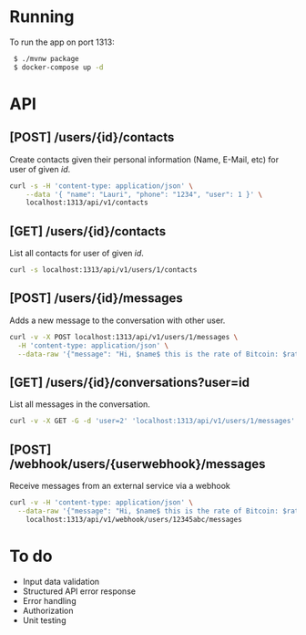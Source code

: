 # Running

To run the app on port 1313:

```bash
 $ ./mvnw package
 $ docker-compose up -d
```

# API

## [POST] /users/{id}/contacts

Create contacts given their personal information (Name, E-Mail, etc) for user of given _id_.

```bash
curl -s -H 'content-type: application/json' \
	--data '{ "name": "Lauri", "phone": "1234", "user": 1 }' \
	localhost:1313/api/v1/contacts
```

## [GET] /users/{id}/contacts

List all contacts for user of given _id_.

```bash
curl -s localhost:1313/api/v1/users/1/contacts
```

## [POST] /users/{id}/messages

Adds a new message to the conversation with other user. 

```bash
curl -v -X POST localhost:1313/api/v1/users/1/messages \
  -H 'content-type: application/json' \
  --data-raw '{"message": "Hi, $name$ this is the rate of Bitcoin: $rate$" USD, "sender": 2}'
```

## [GET] /users/{id}/conversations?user=id

List all messages in the conversation.

```bash
curl -v -X GET -G -d 'user=2' 'localhost:1313/api/v1/users/1/messages'
```


## [POST] /webhook/users/{userwebhook}/messages

Receive messages from an external service via a webhook

```bash
curl -v -H 'content-type: application/json' \
  --data-raw '{"message": "Hi, $name$ this is the rate of Bitcoin: $rate$ USD", "sender": 2}' \
	localhost:1313/api/v1/webhook/users/12345abc/messages
```

# To do

- Input data validation
- Structured API error response
- Error handling
- Authorization
- Unit testing
  
